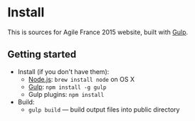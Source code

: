 # Install

This is sources for Agile France 2015 website, built with [Gulp](http://gulpjs.com).

## Getting started
* Install (if you don't have them):
    * [Node.js](http://nodejs.org): `brew install node` on OS X
    * [Gulp](http://http://gulpjs.com/): `npm install -g gulp`
    * Gulp plugins: `npm install`
* Build:
    * `gulp build` — build output files into public directory
